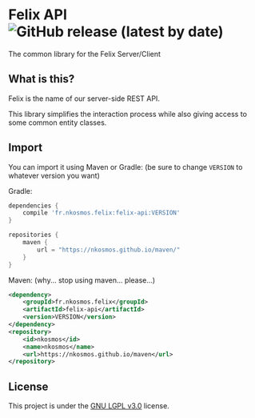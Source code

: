 # Felix API ![GitHub release (latest by date)](https://img.shields.io/github/v/release/nKosmos/felix-api?style=flat-square)

The common library for the Felix Server/Client

## What is this?
Felix is the name of our server-side REST API.

This library simplifies the interaction process while also giving access to some common entity classes.

## Import
You can import it using Maven or Gradle: (be sure to change `VERSION` to whatever version you want)

Gradle:
```gradle
dependencies {
    compile 'fr.nkosmos.felix:felix-api:VERSION'
}

repositories {
    maven {
        url = "https://nkosmos.github.io/maven/"
    }
}
```

Maven: (why... stop using maven... please...)
```xml
<dependency>
    <groupId>fr.nkosmos.felix</groupId>
    <artifactId>felix-api</artifactId>
    <version>VERSION</version>
</dependency>
<repository>
    <id>nkosmos</id>
    <name>nkosmos</name>
    <url>https://nkosmos.github.io/maven</url>
</repository>
```

## License
This project is under the [GNU LGPL v3.0](https://github.com/nkosmos/felix-api/blob/master/LICENSE) license.